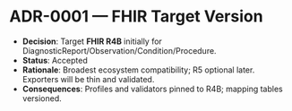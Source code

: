 # ADR-0001 — FHIR Target Version

- **Decision**: Target **FHIR R4B** initially for DiagnosticReport/Observation/Condition/Procedure.
- **Status**: Accepted
- **Rationale**: Broadest ecosystem compatibility; R5 optional later. Exporters will be thin and validated.
- **Consequences**: Profiles and validators pinned to R4B; mapping tables versioned.
